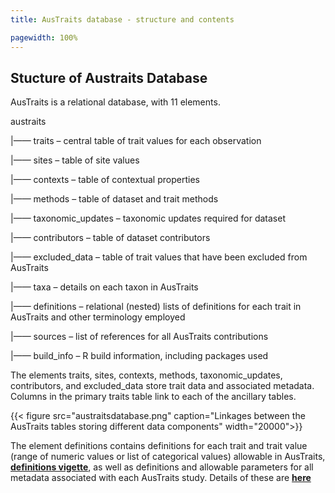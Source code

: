 ```yaml
---
title: AusTraits database - structure and contents

pagewidth: 100%
---
```


## Stucture of Austraits Database

AusTraits is a relational database, with 11 elements.


austraits

 |—— traits – central table of trait values for each observation

 |—— sites – table of site values

 |—— contexts – table of contextual properties

 |—— methods – table of dataset and trait methods

 |—— taxonomic_updates – taxonomic updates required for dataset

 |—— contributors – table of dataset contributors

 |—— excluded_data – table of trait values that have been excluded from AusTraits

 |—— taxa – details on each taxon in AusTraits

 |—— definitions – relational (nested) lists of definitions for each trait in AusTraits and other terminology employed

 |—— sources – list of references for all AusTraits contributions

 |—— build_info – R build information, including packages used


The elements traits, sites, contexts, methods, taxonomic_updates, contributors, and excluded_data store trait data and associated metadata. Columns in the primary traits table link to each of the ancillary tables.

{{< figure src="austraitsdatabase.png" caption="Linkages between the AusTraits tables storing different data components" width="20000">}}

The element definitions contains definitions for each trait and trait value (range of numeric values or list of categorical values) allowable in AusTraits, **[definitions vigette](http://traitecoevo.github.io/austraits.build/articles/Trait_definitions.html)**, as well as definitions and allowable parameters for all metadata associated with each AusTraits study. Details of these are **[here](http://traitecoevo.github.io/austraits.build/articles/austraits_structure.html)**

